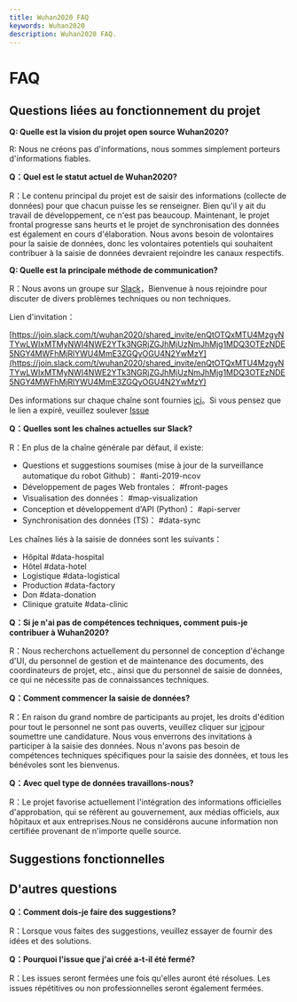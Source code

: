 ```yaml
---
title: Wuhan2020 FAQ
keywords: Wuhan2020
description: Wuhan2020 FAQ.
---
```


# FAQ

## Questions liées au fonctionnement du projet

**Q: Quelle est la vision du projet open source Wuhan2020?**

R: Nous ne créons pas d'informations, nous sommes simplement porteurs d'informations fiables.

**Q：Quel est le statut actuel de Wuhan2020?**

R：Le contenu principal du projet est de saisir des informations (collecte de données) pour que chacun puisse les se renseigner. Bien qu'il y ait du travail de développement, ce n'est pas beaucoup. Maintenant, le projet frontal progresse sans heurts et le projet de synchronisation des données est également en cours d'élaboration. Nous avons besoin de volontaires pour la saisie de données, donc les volontaires potentiels qui souhaitent contribuer à la saisie de données devraient rejoindre les canaux respectifs.

**Q: Quelle est la principale méthode de communication?**

R：Nous avons un groupe sur [Slack](https://join.slack.com/t/wuhan2020/shared_invite/enQtOTQxMTU4MzgyNTYwLWIxMTMyNWI4NWE2YTk3NGRjZGJhMjUzNmJhMjg1MDQ3OTEzNDE5NGY4MWFhMjRlYWU4MmE3ZGQyOGU4N2YwMzY)，Bienvenue à nous rejoindre pour discuter de divers problèmes techniques ou non techniques.

Lien d'invitation：

[https://join.slack.com/t/wuhan2020/shared_invite/enQtOTQxMTU4MzgyNTYwLWIxMTMyNWI4NWE2YTk3NGRjZGJhMjUzNmJhMjg1MDQ3OTEzNDE5NGY4MWFhMjRlYWU4MmE3ZGQyOGU4N2YwMzY](https://join.slack.com/t/wuhan2020/shared_invite/enQtOTQxMTU4MzgyNTYwLWIxMTMyNWI4NWE2YTk3NGRjZGJhMjUzNmJhMjg1MDQ3OTEzNDE5NGY4MWFhMjRlYWU4MmE3ZGQyOGU4N2YwMzY)

Des informations sur chaque chaîne sont fournies [ici](./README.md#Slack交流群组)。Si vous pensez que le lien a expiré, veuillez soulever [Issue](https://github.com/wuhan2020/wuhan2020/issues/)

**Q：Quelles sont les chaînes actuelles sur Slack?**

R：En plus de la chaîne générale par défaut, il existe:

* Questions et suggestions soumises (mise à jour de la surveillance automatique du robot Github)： #anti-2019-ncov
* Développement de pages Web frontales： #front-pages
* Visualisation des données： #map-visualization
* Conception et développement d'API (Python)： #api-server
* Synchronisation des données (TS)： #data-sync

Les chaînes liés à la saisie de données sont les suivants：

* Hôpital #data-hospital
* Hôtel #data-hotel
* Logistique #data-logistical
* Production #data-factory
* Don #data-donation
* Clinique gratuite #data-clinic

**Q：Si je n'ai pas de compétences techniques, comment puis-je contribuer à Wuhan2020?**

R：Nous recherchons actuellement du personnel de conception d'échange d'UI, du personnel de gestion et de maintenance des documents, des coordinateurs de projet, etc., ainsi que du personnel de saisie de données, ce qui ne nécessite pas de connaissances techniques.

**Q：Comment commencer la saisie de données?**

R：En raison du grand nombre de participants au projet, les droits d'édition pour tout le personnel ne sont pas ouverts, veuillez cliquer sur [ici](https://shimo.im/forms/YVJkGrGCWwQPTpqY/fill)pour soumettre une candidature. Nous vous enverrons des invitations à participer à la saisie des données. Nous n'avons pas besoin de compétences techniques spécifiques pour la saisie des données, et tous les bénévoles sont les bienvenus.

**Q：Avec quel type de données travaillons-nous?**

R：Le projet favorise actuellement l'intégration des informations officielles d'approbation, qui se réfèrent au gouvernement, aux médias officiels, aux hôpitaux et aux entreprises.Nous ne considérons aucune information non certifiée provenant de n'importe quelle source.

## Suggestions fonctionnelles

## D'autres questions

**Q：Comment dois-je faire des suggestions?**

R：Lorsque vous faites des suggestions, veuillez essayer de fournir des idées et des solutions. 

**Q：Pourquoi l'issue que j'ai créé a-t-il été fermé?**

R：Les issues seront fermées une fois qu'elles auront été résolues. Les issues répétitives ou non professionnelles seront également fermées.
